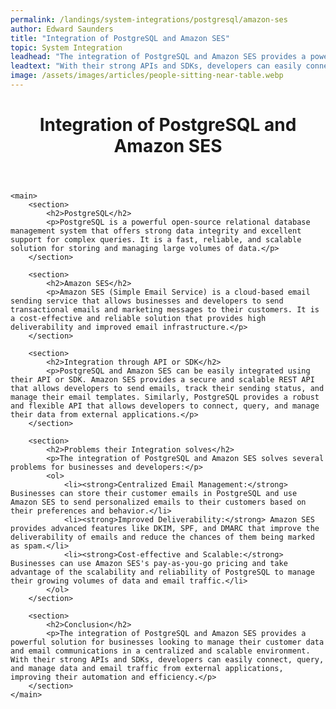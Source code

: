 ```yaml
---
permalink: /landings/system-integrations/postgresql/amazon-ses
author: Edward Saunders
title: "Integration of PostgreSQL and Amazon SES"
topic: System Integration
leadhead: "The integration of PostgreSQL and Amazon SES provides a powerful solution for businesses looking to manage their customer data and email communications in a centralized and scalable environment"
leadtext: "With their strong APIs and SDKs, developers can easily connect, query, and manage data and email traffic from external applications, improving their automation and efficiency."
image: /assets/images/articles/people-sitting-near-table.webp
---
```

<div class="arttext">
	<header>
		<h1>Integration of PostgreSQL and Amazon SES</h1>
	</header>

	<main>
		<section>
			<h2>PostgreSQL</h2>
			<p>PostgreSQL is a powerful open-source relational database management system that offers strong data integrity and excellent support for complex queries. It is a fast, reliable, and scalable solution for storing and managing large volumes of data.</p>
		</section>

		<section>
			<h2>Amazon SES</h2>
			<p>Amazon SES (Simple Email Service) is a cloud-based email sending service that allows businesses and developers to send transactional emails and marketing messages to their customers. It is a cost-effective and reliable solution that provides high deliverability and improved email infrastructure.</p>
		</section>

		<section>
			<h2>Integration through API or SDK</h2>
			<p>PostgreSQL and Amazon SES can be easily integrated using their API or SDK. Amazon SES provides a secure and scalable REST API that allows developers to send emails, track their sending status, and manage their email templates. Similarly, PostgreSQL provides a robust and flexible API that allows developers to connect, query, and manage their data from external applications.</p>
		</section>

		<section>
			<h2>Problems their Integration solves</h2>
			<p>The integration of PostgreSQL and Amazon SES solves several problems for businesses and developers:</p>
			<ol>
				<li><strong>Centralized Email Management:</strong> Businesses can store their customer emails in PostgreSQL and use Amazon SES to send personalized emails to their customers based on their preferences and behavior.</li>
				<li><strong>Improved Deliverability:</strong> Amazon SES provides advanced features like DKIM, SPF, and DMARC that improve the deliverability of emails and reduce the chances of them being marked as spam.</li>
				<li><strong>Cost-effective and Scalable:</strong> Businesses can use Amazon SES's pay-as-you-go pricing and take advantage of the scalability and reliability of PostgreSQL to manage their growing volumes of data and email traffic.</li>
			</ol>
		</section>

		<section>
			<h2>Conclusion</h2>
			<p>The integration of PostgreSQL and Amazon SES provides a powerful solution for businesses looking to manage their customer data and email communications in a centralized and scalable environment. With their strong APIs and SDKs, developers can easily connect, query, and manage data and email traffic from external applications, improving their automation and efficiency.</p>
		</section>
	</main>

</div>